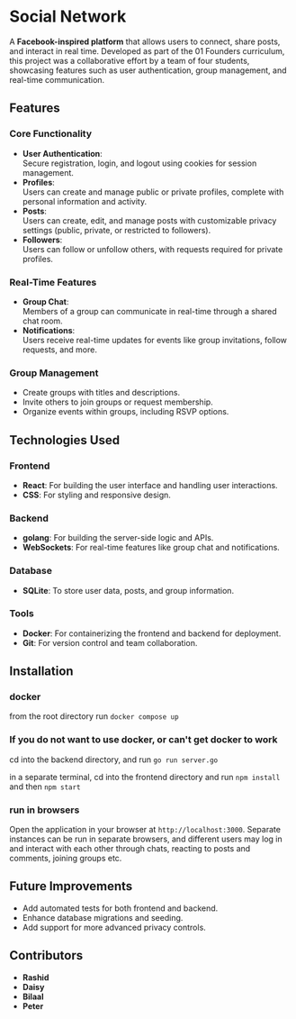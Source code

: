 
# Social Network

A **Facebook-inspired platform** that allows users to connect, share posts, and interact in real time. Developed as part of the 01 Founders curriculum, this project was a collaborative effort by a team of four students, showcasing features such as user authentication, group management, and real-time communication.

## Features

### Core Functionality
- **User Authentication**:  
  Secure registration, login, and logout using cookies for session management.
- **Profiles**:  
  Users can create and manage public or private profiles, complete with personal information and activity.
- **Posts**:  
  Users can create, edit, and manage posts with customizable privacy settings (public, private, or restricted to followers).
- **Followers**:  
  Users can follow or unfollow others, with requests required for private profiles.

### Real-Time Features
- **Group Chat**:  
  Members of a group can communicate in real-time through a shared chat room.
- **Notifications**:  
  Users receive real-time updates for events like group invitations, follow requests, and more.

### Group Management
- Create groups with titles and descriptions.
- Invite others to join groups or request membership.
- Organize events within groups, including RSVP options.

## Technologies Used

### Frontend
- **React**: For building the user interface and handling user interactions.
- **CSS**: For styling and responsive design.

### Backend
- **golang**: For building the server-side logic and APIs.
- **WebSockets**: For real-time features like group chat and notifications.

### Database
- **SQLite**: To store user data, posts, and group information.

### Tools
- **Docker**: For containerizing the frontend and backend for deployment.
- **Git**: For version control and team collaboration.



## Installation

### docker

from the root directory run ```docker compose up```

### If you do not want to use docker, or can't get docker to work

cd into the backend directory, and run ```go run server.go```

in a separate terminal, cd into the frontend directory and run ```npm install``` and then ```npm start```


### run in browsers

Open the application in your browser at `http://localhost:3000`. Separate instances can be run in separate browsers, and different users may log in and interact with each other through chats, reacting to posts and comments, joining groups etc.

## Future Improvements
- Add automated tests for both frontend and backend.
- Enhance database migrations and seeding.
- Add support for more advanced privacy controls.

## Contributors
- **Rashid**
- **Daisy**
- **Bilaal** 
- **Peter**
